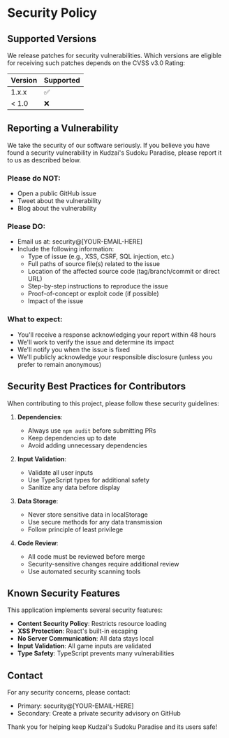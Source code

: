 # Security Policy

## Supported Versions

We release patches for security vulnerabilities. Which versions are eligible for receiving such patches depends on the CVSS v3.0 Rating:

| Version | Supported          |
| ------- | ------------------ |
| 1.x.x   | :white_check_mark: |
| < 1.0   | :x:                |

## Reporting a Vulnerability

We take the security of our software seriously. If you believe you have found a security vulnerability in Kudzai's Sudoku Paradise, please report it to us as described below.

### Please do NOT:
- Open a public GitHub issue
- Tweet about the vulnerability
- Blog about the vulnerability

### Please DO:
- Email us at: security@[YOUR-EMAIL-HERE]
- Include the following information:
  - Type of issue (e.g., XSS, CSRF, SQL injection, etc.)
  - Full paths of source file(s) related to the issue
  - Location of the affected source code (tag/branch/commit or direct URL)
  - Step-by-step instructions to reproduce the issue
  - Proof-of-concept or exploit code (if possible)
  - Impact of the issue

### What to expect:
- You'll receive a response acknowledging your report within 48 hours
- We'll work to verify the issue and determine its impact
- We'll notify you when the issue is fixed
- We'll publicly acknowledge your responsible disclosure (unless you prefer to remain anonymous)

## Security Best Practices for Contributors

When contributing to this project, please follow these security guidelines:

1. **Dependencies**: 
   - Always use `npm audit` before submitting PRs
   - Keep dependencies up to date
   - Avoid adding unnecessary dependencies

2. **Input Validation**: 
   - Validate all user inputs
   - Use TypeScript types for additional safety
   - Sanitize any data before display

3. **Data Storage**: 
   - Never store sensitive data in localStorage
   - Use secure methods for any data transmission
   - Follow principle of least privilege

4. **Code Review**: 
   - All code must be reviewed before merge
   - Security-sensitive changes require additional review
   - Use automated security scanning tools

## Known Security Features

This application implements several security features:

- **Content Security Policy**: Restricts resource loading
- **XSS Protection**: React's built-in escaping
- **No Server Communication**: All data stays local
- **Input Validation**: All game inputs are validated
- **Type Safety**: TypeScript prevents many vulnerabilities

## Contact

For any security concerns, please contact:
- Primary: security@[YOUR-EMAIL-HERE]
- Secondary: Create a private security advisory on GitHub

Thank you for helping keep Kudzai's Sudoku Paradise and its users safe!